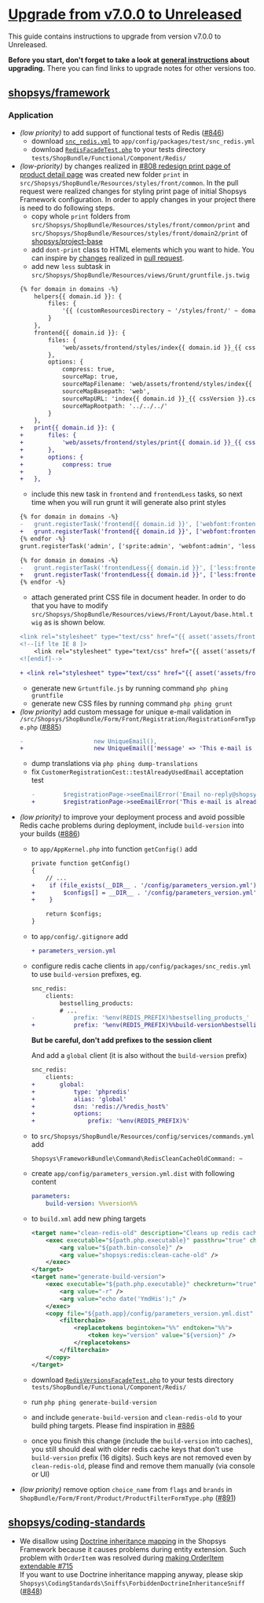 # [Upgrade from v7.0.0 to Unreleased]

This guide contains instructions to upgrade from version v7.0.0 to Unreleased.

**Before you start, don't forget to take a look at [general instructions](/UPGRADE.md) about upgrading.**
There you can find links to upgrade notes for other versions too.

## [shopsys/framework]
### Application
- *(low priority)* to add support of functional tests of Redis ([#846](https://github.com/shopsys/shopsys/pull/846))
    - download [`snc_redis.yml`](https://github.com/shopsys/project-base/blob/master/app/config/packages/test/snc_redis.yml) to `app/config/packages/test/snc_redis.yml`
    - download [`RedisFacadeTest.php`](https://github.com/shopsys/project-base/tree/master/tests/ShopBundle/Functional/Component/Redis/RedisFacadeTest.php) to your tests directory `tests/ShopBundle/Functional/Component/Redis/`
- *(low-priority)* by changes realized in [#808 redesign print page of product detail page](https://github.com/shopsys/shopsys/pull/808) was created new folder `print` in `src/Shopsys/ShopBundle/Resources/styles/front/common`. In the pull request were realized changes for styling print page of initial Shopsys Framework configuration. In order to apply changes in your project there is need to do following steps.
    - copy whole `print` folders from `src/Shopsys/ShopBundle/Resources/styles/front/common/print` and `src/Shopsys/ShopBundle/Resources/styles/front/domain2/print` of [shopsys/project-base](https://github.com/shopsys/project-base/)
    - add `dont-print` class to HTML elements which you want to hide. You can inspire by [changes](https://github.com/shopsys/shopsys/pull/808/files) realized in [pull request](https://github.com/shopsys/shopsys/pull/808).
    - add new `less` subtask in `src/Shopsys/ShopBundle/Resources/views/Grunt/gruntfile.js.twig`
    ```diff
    {% for domain in domains -%}
        helpers{{ domain.id }}: {
            files: {
                '{{ (customResourcesDirectory ~ '/styles/front/' ~ domain.stylesDirectory)|raw }}/helpers/helpers-generated.less': '{{ (customResourcesDirectory ~ '/styles/front/' ~ domain.stylesDirectory)|raw }}/helpers.less'
            }
        },
        frontend{{ domain.id }}: {
            files: {
                'web/assets/frontend/styles/index{{ domain.id }}_{{ cssVersion }}.css': '{{ (customResourcesDirectory ~ '/styles/front/' ~ domain.stylesDirectory)|raw }}/main.less'
            },
            options: {
                compress: true,
                sourceMap: true,
                sourceMapFilename: 'web/assets/frontend/styles/index{{ domain.id }}_{{ cssVersion }}.css.map',
                sourceMapBasepath: 'web',
                sourceMapURL: 'index{{ domain.id }}_{{ cssVersion }}.css.map',
                sourceMapRootpath: '../../../'
            }
        },
    +   print{{ domain.id }}: {
    +       files: {
    +           'web/assets/frontend/styles/print{{ domain.id }}_{{ cssVersion }}.css': '{{ (customResourcesDirectory ~ '/styles/front/' ~ domain.stylesDirectory)|raw }}/print/main.less'
    +       },
    +       options: {
    +           compress: true
    +       }
    +   },
    ```
    - include this new task in `frontend` and `frontendLess` tasks, so next time when you will run grunt it will generate also print styles
    ```diff
    {% for domain in domains -%}
    -   grunt.registerTask('frontend{{ domain.id }}', ['webfont:frontend', 'sprite:frontend', 'less:frontend{{ domain.id }}', 'legacssy:frontend{{ domain.id }}', 'less:wysiwyg{{ domain.id }}'], 'postcss');
    +   grunt.registerTask('frontend{{ domain.id }}', ['webfont:frontend', 'sprite:frontend', 'less:frontend{{ domain.id }}', 'less:print{{ domain.id }}', 'legacssy:frontend{{ domain.id }}', 'less:wysiwyg{{ domain.id }}'], 'postcss');
    {% endfor -%}
    grunt.registerTask('admin', ['sprite:admin', 'webfont:admin', 'less:admin', 'legacssy:admin' ]);

    {% for domain in domains -%}
    -   grunt.registerTask('frontendLess{{ domain.id }}', ['less:frontend{{ domain.id }}', 'legacssy:frontend{{ domain.id }}', 'less:wysiwyg{{ domain.id }}']);
    +   grunt.registerTask('frontendLess{{ domain.id }}', ['less:frontend{{ domain.id }}', 'legacssy:frontend{{ domain.id }}', 'less:print{{ domain.id }}', 'less:wysiwyg{{ domain.id }}']);
    {% endfor -%}
    ```
    - attach generated print CSS file in document header. In order to do that you have to modify `src/Shopsys/ShopBundle/Resources/views/Front/Layout/base.html.twig` as is shown below.
    ```diff
    <link rel="stylesheet" type="text/css" href="{{ asset('assets/frontend/styles/index' ~ getDomain().id ~ '_' ~ getCssVersion() ~ '.css') }}" media="screen, projection">
    <!--[if lte IE 8 ]>
        <link rel="stylesheet" type="text/css" href="{{ asset('assets/frontend/styles/index' ~ getDomain().id ~ '_' ~ getCssVersion() ~ '-ie8.css') }}" media="screen, projection">
    <![endif]-->

    + <link rel="stylesheet" type="text/css" href="{{ asset('assets/frontend/styles/print' ~ getDomain().id ~ '_' ~ getCssVersion() ~ '.css') }}" media="print">
    ```
    - generate new `Grtuntfile.js` by running command `php phing gruntfile`
    - generate new CSS files by running command `php phing grunt`
- *(low priority)* add custom message for unique e-mail validation in `/src/Shopsys/ShopBundle/Form/Front/Registration/RegistrationFormType.php` ([#885](https://github.com/shopsys/shopsys/pull/885))
    ```diff
    -                    new UniqueEmail(),
    +                    new UniqueEmail(['message' => 'This e-mail is already registered']),
    ```
    - dump translations via `php phing dump-translations`
    - fix `CustomerRegistrationCest::testAlreadyUsedEmail` acceptation test
        ```diff
        -        $registrationPage->seeEmailError('Email no-reply@shopsys.com is already registered');
        +        $registrationPage->seeEmailError('This e-mail is already registered');
        ```
- *(low priority)* to improve your deployment process and avoid possible Redis cache problems during deployment, include `build-version` into your builds ([#886](https://github.com/shopsys/shopsys/pull/886))
    - to `app/AppKernel.php` into function `getConfig()` add
        ```diff
        private function getConfig()
        {
            // ...
        +    if (file_exists(__DIR__ . '/config/parameters_version.yml')) {
        +        $configs[] = __DIR__ . '/config/parameters_version.yml';
        +    }

            return $configs;
        }
        ```
    - to `app/config/.gitignore` add
        ```diff
        + parameters_version.yml
        ```
    - configure redis cache clients in `app/config/packages/snc_redis.yml` to use `build-version` prefixes, eg.
        ```diff
        snc_redis:
            clients:
                bestselling_products:
                # ...
        -           prefix: '%env(REDIS_PREFIX)%bestselling_products_'
        +           prefix: '%env(REDIS_PREFIX)%%build-version%bestselling_products_'
        ```
        **But be careful, don't add prefixes to the session client**

        And add a `global` client (it is also without the `build-version` prefix)
        ```diff
        snc_redis:
            clients:
        +       global:
        +           type: 'phpredis'
        +           alias: 'global'
        +           dsn: 'redis://%redis_host%'
        +           options:
        +               prefix: '%env(REDIS_PREFIX)%'
        ```
    - to `src/Shopsys/ShopBundle/Resources/config/services/commands.yml` add
        ```
        Shopsys\FrameworkBundle\Command\RedisCleanCacheOldCommand: ~
        ```
    - create `app/config/parameters_version.yml.dist` with following content
        ```yml
        parameters:
            build-version: %%version%%
        ```
    - to `build.xml` add new phing targets
        ```xml
        <target name="clean-redis-old" description="Cleans up redis cache for previous build versions">
            <exec executable="${path.php.executable}" passthru="true" checkreturn="true" output="${dev.null}">
                <arg value="${path.bin-console}" />
                <arg value="shopsys:redis:clean-cache-old" />
            </exec>
        </target>
        <target name="generate-build-version">
            <exec executable="${path.php.executable}" checkreturn="true" outputProperty="version">
                <arg value="-r" />
                <arg value="echo date('YmdHis');" />
            </exec>
            <copy file="${path.app}/config/parameters_version.yml.dist" tofile="${path.app}/config/parameters_version.yml" overwrite="true">
                <filterchain>
                    <replacetokens begintoken="%%" endtoken="%%">
                        <token key="version" value="${version}" />
                    </replacetokens>
                </filterchain>
            </copy>
        </target>
        ```
    - download [`RedisVersionsFacadeTest.php`](https://github.com/shopsys/project-base/tree/master/tests/ShopBundle/Functional/Component/Redis/RedisVersionsFacadeTest.php) to your tests directory `tests/ShopBundle/Functional/Component/Redis/`
    - run `php phing generate-build-version`
    - and include `generate-build-version` and `clean-redis-old` to your build phing targets. Please find inspiration in [#886](https://github.com/shopsys/shopsys/pull/886/files)
    - once you finish this change (include the `build-version` into caches), you still should deal with older redis cache keys that don't use `build-version` prefix (16 digits).
      Such keys are not removed even by `clean-redis-old`, please find and remove them manually (via console or UI)
- *(low priority)* remove option `choice_name` from `flags` and `brands` in `ShopBundle/Form/Front/Product/ProductFilterFormType.php` ([#891](https://github.com/shopsys/shopsys/pull/891))

## [shopsys/coding-standards]
- We disallow using [Doctrine inheritance mapping](https://www.doctrine-project.org/projects/doctrine-orm/en/2.6/reference/inheritance-mapping.html) in the Shopsys Framework
  because it causes problems during entity extension. Such problem with `OrderItem` was resolved during [making OrderItem extendable #715](https://github.com/shopsys/shopsys/pull/715)  
  If you want to use Doctrine inheritance mapping anyway, please skip `Shopsys\CodingStandards\Sniffs\ForbiddenDoctrineInheritanceSniff` ([#848](https://github.com/shopsys/shopsys/pull/848))

[Upgrade from v7.0.0 to Unreleased]: https://github.com/shopsys/shopsys/compare/v7.0.0...HEAD
[shopsys/framework]: https://github.com/shopsys/framework
[shopsys/coding-standards]: https://github.com/shopsys/coding-standards
